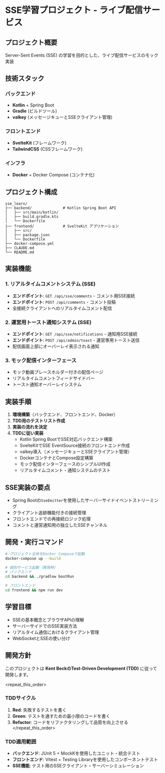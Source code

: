 # SSE学習プロジェクト - ライブ配信サービス

## プロジェクト概要
Server-Sent Events (SSE) の学習を目的とした、ライブ配信サービスのモック実装

## 技術スタック

### バックエンド
- **Kotlin** + Spring Boot
- **Gradle** (ビルドツール)
- **valkey** (メッセージキューとSSEクライアント管理)

### フロントエンド  
- **SvelteKit** (フレームワーク)
- **TailwindCSS** (CSSフレームワーク)

### インフラ
- **Docker** + Docker Compose (コンテナ化)

## プロジェクト構成
```
sse_learn/
├── backend/              # Kotlin Spring Boot API
│   ├── src/main/kotlin/
│   ├── build.gradle.kts
│   └── Dockerfile
├── frontend/             # SvelteKit アプリケーション  
│   ├── src/
│   ├── package.json
│   └── Dockerfile
├── docker-compose.yml
├── CLAUDE.md
└── README.md
```

## 実装機能

### 1. リアルタイムコメントシステム (SSE)
- **エンドポイント**: `GET /api/sse/comments` - コメント用SSE接続
- **エンドポイント**: `POST /api/comments` - コメント投稿
- 全接続クライアントへのリアルタイムコメント配信

### 2. 運営用トースト通知システム (SSE)  
- **エンドポイント**: `GET /api/sse/notifications` - 通知用SSE接続
- **エンドポイント**: `POST /api/admin/toast` - 運営専用トースト送信
- 配信画面上部にオーバーレイ表示される通知

### 3. モック配信インターフェース
- モック動画プレースホルダー付きの配信ページ
- リアルタイムコメントフィードサイドバー
- トースト通知オーバーレイシステム


## 実装手順
1. **環境構築**（バックエンド、フロントエンド、Docker）
2. **TDD用のテストリスト作成**
3. **実装の流れを決定**
4. **TDDに従い実装**
   - Kotlin Spring BootでSSE対応バックエンド構築
   - SvelteKitでSSE EventSource接続のフロントエンド作成
   - valkey導入（メッセージキューとSSEクライアント管理）
   - DockerコンテナとCompose設定構築
   - モック配信インターフェースのシンプルUI作成
   - リアルタイムコメント・通知システムのテスト

## SSE実装の要点
- Spring Bootの`SseEmitter`を使用したサーバーサイドイベントストリーミング
- クライアント追跡機能付きの接続管理
- フロントエンドでの再接続ロジック処理
- コメントと運営通知用の独立したSSEチャンネル

## 開発・実行コマンド
```bash
# プロジェクト全体をDocker Composeで起動
docker-compose up --build

# 個別サービス起動（開発時）
# バックエンド
cd backend && ./gradlew bootRun

# フロントエンド  
cd frontend && npm run dev
```

## 学習目標
- SSEの基本概念とブラウザAPIの理解
- サーバーサイドでのSSE実装方法
- リアルタイム通信におけるクライアント管理
- WebSocketとSSEの使い分け

## 開発方針
このプロジェクトは **Kent BeckのTest-Driven Development (TDD)** に従って開発します。

<repeat_this_order>
### TDDサイクル
1. **Red**: 失敗するテストを書く
2. **Green**: テストを通すための最小限のコードを書く  
3. **Refactor**: コードをリファクタリングして品質を向上させる
</repeat_this_order>


### TDD適用範囲
- **バックエンド**: JUnit 5 + MockKを使用したユニット・統合テスト
- **フロントエンド**: Vitest + Testing Libraryを使用したコンポーネントテスト
- **SSE機能**: テスト用のSSEクライアント・サーバーシミュレーション